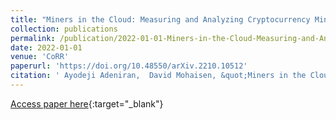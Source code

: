 ```yaml
---
title: "Miners in the Cloud: Measuring and Analyzing Cryptocurrency Mining in Public Clouds"
collection: publications
permalink: /publication/2022-01-01-Miners-in-the-Cloud-Measuring-and-Analyzing-Cryptocurrency-Mining-in-Public-Clouds
date: 2022-01-01
venue: 'CoRR'
paperurl: 'https://doi.org/10.48550/arXiv.2210.10512'
citation: ' Ayodeji Adeniran,  David Mohaisen, &quot;Miners in the Cloud: Measuring and Analyzing Cryptocurrency Mining in Public Clouds.&quot; CoRR, 2022.'
---
```

[Access paper here](https://doi.org/10.48550/arXiv.2210.10512){:target="_blank"}
